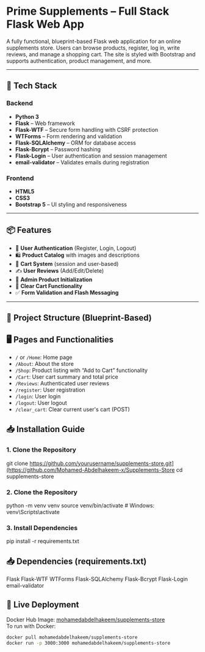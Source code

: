 # Prime Supplements – Full Stack Flask Web App

A fully functional, blueprint-based Flask web application for an online supplements store. Users can browse products, register, log in, write reviews, and manage a shopping cart. The site is styled with Bootstrap and supports authentication, product management, and more.

---

## 🔧 Tech Stack

### Backend
- **Python 3**
- **Flask** – Web framework
- **Flask-WTF** – Secure form handling with CSRF protection
- **WTForms** – Form rendering and validation
- **Flask-SQLAlchemy** – ORM for database access
- **Flask-Bcrypt** – Password hashing
- **Flask-Login** – User authentication and session management
- **email-validator** – Validates emails during registration

### Frontend
- **HTML5**
- **CSS3**
- **Bootstrap 5** – UI styling and responsiveness

---

## 📦 Features

- 🔐 **User Authentication** (Register, Login, Logout)
- 🛍️ **Product Catalog** with images and descriptions
- 🛒 **Cart System** (session and user-based)
- ✍️ **User Reviews** (Add/Edit/Delete)
- 🧾 **Admin Product Initialization**
- 🧹 **Clear Cart Functionality**
- ✅ **Form Validation and Flash Messaging**

---

## 📂 Project Structure (Blueprint-Based)
## 🖥️ Pages and Functionalities

- `/` or `/Home`: Home page
- `/About`: About the store
- `/Shop`: Product listing with “Add to Cart” functionality
- `/Cart`: User cart summary and total price
- `/Reviews`: Authenticated user reviews
- `/register`: User registration
- `/login`: User login
- `/logout`: User logout
- `/clear_cart`: Clear current user's cart (POST)

## 📥 Installation Guide

### 1. Clone the Repository
git clone https://github.com/yourusername/supplements-store.git](https://github.com/Mohamed-Abdelhakeem-x/Supplements-Store
cd supplements-store

### 2. Clone the Repository
python -m venv venv
source venv/bin/activate  # Windows: venv\Scripts\activate

### 3. Install Dependencies
pip install -r requirements.txt

## 📥 Dependencies (requirements.txt)
Flask
Flask-WTF
WTForms
Flask-SQLAlchemy
Flask-Bcrypt
Flask-Login
email-validator

## 🚀 Live Deployment

Docker Hub Image: [mohamedabdelhakeem/supplements-store](https://hub.docker.com/r/mohamedabdelhakeem/prime-supplements)  
To run with Docker:
```bash
docker pull mohamedabdelhakeem/supplements-store
docker run -p 3000:3000 mohamedabdelhakeem/supplements-store

